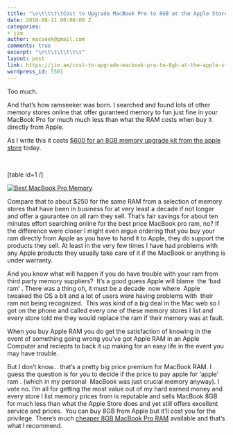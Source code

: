 ```yaml
---
title: "\n\t\t\t\tCost to Upgrade MacBook Pro to 8GB at the Apple Store\t\t"
date: 2010-08-11 00:00:00 Z
categories:
- jim
author: macseek@gmail.com
comments: true
excerpt: "\n\t\t\t\t\t\t"
layout: post
link: https://jim.am/cost-to-upgrade-macbook-pro-to-8gb-at-the-apple-store/
wordpress_id: 5501
---
```


Too much.




And that’s how ramseeker was born. I searched and found lots of other memory stores online that offer guranteed memory to fun just fine in your MacBook Pro for much much less than what the RAM costs when buy it directly from Apple.




As I write this it costs [$600 for an 8GB memory upgrade kit from the apple store](http://store.apple.com/us/memorymodel/ME_17_266_MBP_ICI7) today.




 




[table id=1 /]




[![Best MacBook Pro Memory](http://www.jim.am/wp-content/uploads/2010/08/Screen-shot-2011-03-25-at-3.48.40-PM.png)](http://www.jim.am/wp-content/uploads/2010/08/Screen-shot-2011-03-25-at-3.48.40-PM.png)




Compare that to about $250 for the same RAM from a selection of memory stores that have been in business for at very least a decade if not longer and offer a gaurantee on all ram they sell. That’s fair savings for about ten minutes effort searching online for the best price MacBook pro ram, no? If the difference were closer I might even argue ordering that you buy your ram directly from Apple as you have to hand it to Apple, they do support the products they sell. At least in the very few times I have had problems with any Apple products they usually take care of it if the MacBook or anything is under warranty.




And you know what will happen if you do have trouble with your ram from third party memory suppliers?  It’s a good guess Apple will blame  the ‘bad ram’ . There was a thing oh, it must be a decade  now where  Apple tweaked the OS a bit and a lot of users were having problems with  their ram not being recognized.  This was kind of a big deal in the Mac web so I got on the phone and called every one of these memory stores I list and every store told me they would replace the ram if their memory was at fault.




When you buy Apple RAM you do get the satisfaction of knowing in the event of something going wrong you’ve got Apple RAM in an Apple Computer and reciepts to back it up making for an easy life in the event you may have trouble.




But I don’t know… that’s a pretty big price premium for MacBook RAM. I guess the question is for you to decide if the price to pay apple for ‘apple’ ram . (which in my personal  MacBook was just crucial memory anyway). I vote no. I’m all for getting the most value out of my hard earned money and every store I list memory prices from is reputable and sells MacBook 8GB for much less than what the Apple Store does and yet still offers excellent service and prices.  You can buy 8GB from Apple but it’ll cost you for the privilege. There’s much [cheaper 8GB MacBook Pro RAM](http://www.jim.am/memory/MacBook_Pro_KITS_(1066_DDR3)-8gb/) available and that’s what I recommend.


		
